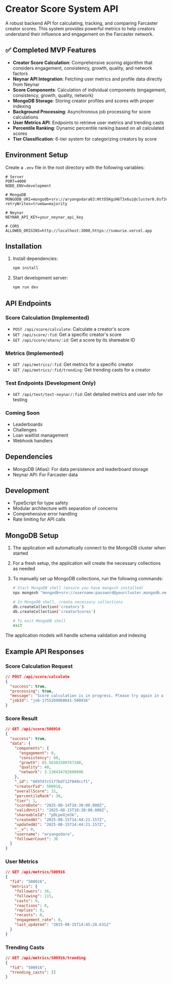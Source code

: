 # Creator Score System API

A robust backend API for calculating, tracking, and comparing Farcaster creator scores. This system provides powerful metrics to help creators understand their influence and engagement on the Farcaster network.

## ✅ Completed MVP Features

- **Creator Score Calculation**: Comprehensive scoring algorithm that considers engagement, consistency, growth, quality, and network factors
- **Neynar API Integration**: Fetching user metrics and profile data directly from Neynar
- **Score Components**: Calculation of individual components (engagement, consistency, growth, quality, network)
- **MongoDB Storage**: Storing creator profiles and scores with proper indexing
- **Background Processing**: Asynchronous job processing for score calculations
- **User Metrics API**: Endpoints to retrieve user metrics and trending casts
- **Percentile Ranking**: Dynamic percentile ranking based on all calculated scores
- **Tier Classification**: 6-tier system for categorizing creators by score

## Environment Setup

Create a `.env` file in the root directory with the following variables:

```env
# Server
PORT=4000
NODE_ENV=development

# MongoDB
MONGODB_URI=mongodb+srv://aryangodara03:HttOSKgzH6T3x6ui@cluster0.8sf3vwr.mongodb.net/somurie?retryWrites=true&w=majority

# Neynar
NEYNAR_API_KEY=your_neynar_api_key

# CORS
ALLOWED_ORIGINS=http://localhost:3000,https://somurie.vercel.app
```

## Installation

1. Install dependencies:

    ```bash
    npm install
    ```

2. Start development server:

    ```bash
    npm run dev
    ```

## API Endpoints

### Score Calculation (Implemented)

- `POST /api/score/calculate`: Calculate a creator's score
- `GET /api/score/:fid`: Get a specific creator's score
- `GET /api/score/share/:id`: Get a score by its shareable ID

### Metrics (Implemented)

- `GET /api/metrics/:fid`: Get metrics for a specific creator
- `GET /api/metrics/:fid/trending`: Get trending casts for a creator

### Test Endpoints (Development Only)

- `GET /api/test/test-neynar/:fid`: Get detailed metrics and user info for testing

### Coming Soon

- Leaderboards
- Challenges
- Loan waitlist management
- Webhook handlers

## Dependencies

- MongoDB (Atlas): For data persistence and leaderboard storage
- Neynar API: For Farcaster data

## Development

- TypeScript for type safety
- Modular architecture with separation of concerns
- Comprehensive error handling
- Rate limiting for API calls

## MongoDB Setup

1. The application will automatically connect to the MongoDB cluster when started
2. For a fresh setup, the application will create the necessary collections as needed
3. To manually set up MongoDB collections, run the following commands:

    ```bash
    # Start MongoDB shell (ensure you have mongosh installed)
    npx mongosh "mongodb+srv://username:password@yourcluster.mongodb.net/somurie"

    # In MongoDB shell, create necessary collections
    db.createCollection('creators')
    db.createCollection('creatorScores')

    # To exit MongoDB shell
    exit
    ```

The application models will handle schema validation and indexing

## Example API Responses

### Score Calculation Request

```json
// POST /api/score/calculate
{
  "success": true,
  "processing": true,
  "message": "Score calculation is in progress. Please try again in a few seconds.",
  "jobId": "job-1755269060641-500916"
}
```

### Score Result

```json
// GET /api/score/500916
{
  "success": true,
  "data": {
    "components": {
      "engagement": 0,
      "consistency": 60,
      "growth": 65.56302500767288,
      "quality": 40,
      "network": 3.130434782608696
    },
    "_id": "689f47c5177bdf12f049ccf1",
    "creatorFid": 500916,
    "overallScore": 31,
    "percentileRank": 38,
    "tier": 1,
    "scoreDate": "2025-08-14T18:30:00.000Z",
    "validUntil": "2025-08-15T18:30:00.000Z",
    "shareableId": "pDLpeUjm3k",
    "createdAt": "2025-08-15T14:44:21.157Z",
    "updatedAt": "2025-08-15T14:44:21.157Z",
    "__v": 0,
    "username": "aryangodara",
    "followerCount": 36
  }
}
```

### User Metrics

```json
// GET /api/metrics/500916
{
  "fid": "500916",
  "metrics": {
    "followers": 36,
    "following": 115,
    "casts": 0,
    "reactions": 0,
    "replies": 0,
    "recasts": 0,
    "engagement_rate": 0,
    "last_updated": "2025-08-15T14:45:28.631Z"
  }
}
```

### Trending Casts

```json
// GET /api/metrics/500916/trending
{
  "fid": "500916",
  "trending_casts": []
}
```
